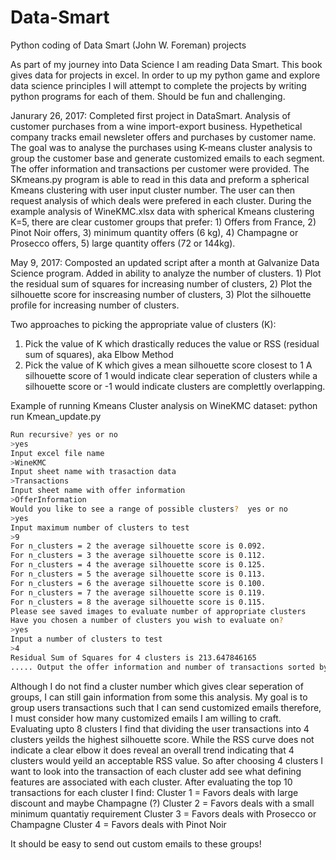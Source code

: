 # Data-Smart
Python coding of Data Smart (John W. Foreman) projects

As part of my journey into Data Science I am reading Data Smart. This book gives data for projects in excel. In order to up my python game and explore data science principles I will attempt to complete the projects by writing python programs for each of them. Should be fun and challenging. 

Janurary 26, 2017: Completed first project in DataSmart. Analysis of customer purchases from a wine import-export business. Hypethetical company tracks email newsleter offers and purchases by customer name. The goal was to analyse the purchases using K-means cluster analysis to group the customer base and generate customized emails to each segment. The offer information and transactions per customer were provided. The SKmeans.py program is able to read in this data and preform a spherical Kmeans clustering with user input cluster number. The user can then request analysis of which deals were prefered in each cluster. During the example analysis of WineKMC.xlsx data with spherical Kmeans clustering K=5, there are clear customer groups that prefer: 1) Offers from France, 2) Pinot Noir offers, 3) minimum quantity offers (6 kg), 4) Champagne or Prosecco offers, 5) large quantity offers (72 or 144kg).

May 9, 2017: Composted an updated script after a month at Galvanize Data Science program. Added in ability to analyze the number of clusters. 1) Plot the residual sum of squares for increasing number of clusters, 2) Plot the silhouette score for inscreasing number of clusters, 3) Plot the silhouette profile for increasing number of clusters. 

Two approaches to picking the appropriate value of clusters (K):
1) Pick the value of K which drastically reduces the value or RSS (residual sum of squares), aka Elbow Method
2) Pick the value of K which gives a mean silhouette score closest to 1
    A silhouette score of 1 would indicate clear seperation of clusters while a silhouette score or -1 would indicate clusters are complettly overlapping.

Example of running Kmeans Cluster analysis on WineKMC dataset:
python run Kmean_update.py
```bash
Run recursive? yes or no
>yes
Input excel file name
>WineKMC
Input sheet name with trasaction data
>Transactions
Input sheet name with offer information
>OfferInformation
Would you like to see a range of possible clusters?  yes or no
>yes
Input maximum number of clusters to test
>9
For n_clusters = 2 the average silhouette score is 0.092.
For n_clusters = 3 the average silhouette score is 0.112.
For n_clusters = 4 the average silhouette score is 0.125.
For n_clusters = 5 the average silhouette score is 0.113.
For n_clusters = 6 the average silhouette score is 0.100.
For n_clusters = 7 the average silhouette score is 0.119.
For n_clusters = 8 the average silhouette score is 0.115.
Please see saved images to evaluate number of appropriate clusters
Have you chosen a number of clusters you wish to evaluate on?
>yes
Input a number of clusters to test
>4
Residual Sum of Squares for 4 clusters is 213.647846165
..... Output the offer information and number of transactions sorted by clusters
```
Although I do not find a cluster number which gives clear seperation of groups, I can still gain information from some this analysis. My goal is to group users transactions such that I can send customized emails therefore, I must consider how many customized emails I am willing to craft. Evaluating upto 8 clusters I find that dividing the user transactions into 4 clusters yeilds the highest silhouette score. While the RSS curve does not indicate a clear elbow it does reveal an overall trend indicating that 4 clusters would yeild an acceptable RSS value. So after choosing 4 clusters I want to look into the transaction of each cluster add see what defining features are associated with each cluster. After evaluating the top 10 transactions for each cluster I find: 
Cluster 1 = Favors deals with large discount and maybe Champagne (?)
Cluster 2 = Favors deals with a small minimum quantatiy requirement
Cluster 3 = Favors deals with Prosecco or Champagne
Cluster 4 = Favors deals with Pinot Noir 

It should be easy to send out custom emails to these groups!
